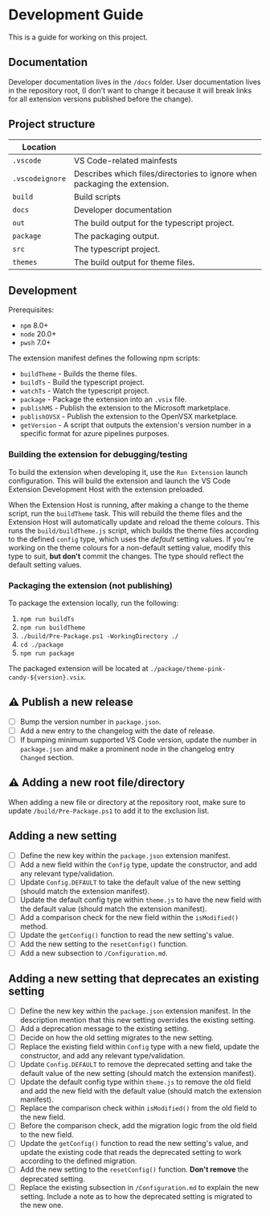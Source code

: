 # Development Guide
This is a guide for working on this project.

## Documentation
Developer documentation lives in the `/docs` folder. User documentation lives in the repository root, (I don't want to change it because it will break links for all extension versions published before the change).

## Project structure
|Location||
|-|-|
|`.vscode`|VS Code-related mainfests|
|`.vscodeignore`|Describes which files/directories to ignore when packaging the extension.|
|`build`|Build scripts|
|`docs`|Developer documentation|
|`out`|The build output for the typescript project.|
|`package`|The packaging output.|
|`src`|The typescript project.|
|`themes`|The build output for theme files.|

## Development
Prerequisites:
- `npm` 8.0+
- `node` 20.0+
- `pwsh` 7.0+

The extension manifest defines the following npm scripts:
- `buildTheme` - Builds the theme files.
- `buildTs` - Build the typescript project.
- `watchTs` - Watch the typescript project.
- `package` - Package the extension into an `.vsix` file.
- `publishMS` - Publish the extension to the Microsoft marketplace.
- `publishOVSX` - Publish the extension to the OpenVSX marketplace.
- `getVersion` - A script that outputs the extension's version number in a specific format for azure pipelines purposes.

### Building the extension for debugging/testing
To build the extension when developing it, use the `Run Extension` launch configuration. This will build the extension and launch the VS Code Extension Development Host with the extension preloaded.

When the Extension Host is running, after making a change to the theme script, run the `buildTheme` task. This will rebuild the theme files and the Extension Host will automatically update and reload the theme colours. This runs the `build/buildTheme.js` script, which builds the theme files according to the defined `config` type, which uses the *default* setting values. If you're working on the theme colours for a non-default setting value, modify this type to suit, **but don't** commit the changes. The type should reflect the default setting values.

### Packaging the extension (not publishing)
To package the extension locally, run the following:
1. `npm run buildTs`
2. `npm run buildTheme`
3. `./build/Pre-Package.ps1 -WorkingDirectory ./`
4. `cd ./package`
5. `npm run package`

The packaged extension will be located at `./package/theme-pink-candy-${version}.vsix`.

## ⚠ Publish a new release
- [ ] Bump the version number in `package.json`.
- [ ] Add a new entry to the changelog with the date of release.
- [ ] If bumping minimum supported VS Code version, update the number in `package.json` and make a prominent node in the changelog entry `Changed` section.

## ⚠ Adding a new root file/directory
When adding a new file or directory at the repository root, make sure to update `/build/Pre-Package.ps1` to add it to the exclusion list.

## Adding a new setting
- [ ] Define the new key within the `package.json` extension manifest.
- [ ] Add a new field within the `Config` type, update the constructor, and add any relevant type/validation.
- [ ] Update `Config.DEFAULT` to take the default value of the new setting (should match the extension manifest).
- [ ] Update the default config type within `theme.js` to have the new field with the default value (should match the extension manifest).
- [ ] Add a comparison check for the new field within the `isModified()` method.
- [ ] Update the `getConfig()` function to read the new setting's value.
- [ ] Add the new setting to the `resetConfig()` function.
- [ ] Add a new subsection to `/Configuration.md`.

## Adding a new setting that deprecates an existing setting
- [ ] Define the new key within the `package.json` extension manifest. In the description mention that this new setting overrides the existing setting.
- [ ] Add a deprecation message to the existing setting.
- [ ] Decide on how the old setting migrates to the new setting.
- [ ] Replace the existing field within `Config` type with a new field, update the constructor, and add any relevant type/validation.
- [ ] Update `Config.DEFAULT` to remove the deprecated setting and take the default value of the new setting (should match the extension manifest).
- [ ] Update the default config type within `theme.js` to remove the old field and add the new field with the default value (should match the extension manifest).
- [ ] Replace the comparison check within `isModified()` from the old field to the new field.
- [ ] Before the comparison check, add the migration logic from the old field to the new field.
- [ ] Update the `getConfig()` function to read the new setting's value, and update the existing code that reads the deprecated setting to work according to the defined migration.
- [ ] Add the new setting to the `resetConfig()` function. **Don't remove** the deprecated setting.
- [ ] Replace the existing subsection in `/Configuration.md` to explain the new setting. Include a note as to how the deprecated setting is migrated to the new one.